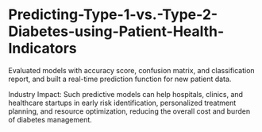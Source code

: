 # Predicting-Type-1-vs.-Type-2-Diabetes-using-Patient-Health-Indicators

Evaluated models with accuracy score, confusion matrix, and classification report, and built a real-time prediction function for new patient data.

Industry Impact: Such predictive models can help hospitals, clinics, and healthcare startups in early risk identification, personalized treatment planning, and resource optimization, reducing the overall cost and burden of diabetes management.
